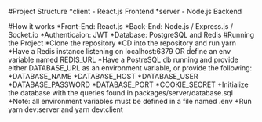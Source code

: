#Project Structure
*client - React.js Frontend
*server - Node.js Backend

#How it works
*Front-End: React.js
*Back-End: Node.js / Express.js / Socket.io
*Authenticaion: JWT
*Database: PostgreSQL and Redis
#Running the Project
*Clone the repository
*CD into the repository and run yarn
*Have a Redis instance listening on localhost:6379 OR define an env variable named REDIS_URL
*Have a PostreSQL db running and provide either DATABASE_URL as an environment variable, or provide the following:
*DATABASE_NAME
*DATABASE_HOST
*DATABASE_USER
*DATABASE_PASSWORD
*DATABASE_PORT
*COOKIE_SECRET
+Initialize the database with the queries found in packages/server/database.sql
+Note: all environment variables must be defined in a file named .env
+Run yarn dev:server and yarn dev:client
